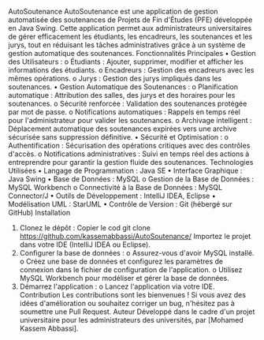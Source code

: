 AutoSoutenance
AutoSoutenance est une application de gestion automatisée des soutenances de Projets de Fin d'Études (PFE) développée en Java Swing. Cette application permet aux administrateurs universitaires de gérer efficacement les étudiants, les encadreurs, les soutenances et les jurys, tout en réduisant les tâches administratives grâce à un système de gestion automatique des soutenances.
Fonctionnalités Principales
•	Gestion des Utilisateurs :
o	Étudiants : Ajouter, supprimer, modifier et afficher les informations des étudiants.
o	Encadreurs : Gestion des encadreurs avec les mêmes opérations.
o	Jurys : Gestion des jurys impliqués dans les soutenances.
•	Gestion Automatique des Soutenances :
o	Planification automatique : Attribution des salles, des jurys et des horaires pour les soutenances.
o	Sécurité renforcée : Validation des soutenances protégée par mot de passe.
o	Notifications automatiques : Rappels en temps réel pour l'administrateur pour valider les soutenances.
o	Archivage intelligent : Déplacement automatique des soutenances expirées vers une archive sécurisée sans suppression définitive.
•	Sécurité et Optimisation :
o	Authentification : Sécurisation des opérations critiques avec des contrôles d'accès.
o	Notifications administratives : Suivi en temps réel des actions à entreprendre pour garantir la gestion fluide des soutenances.
Technologies Utilisées
•	Langage de Programmation : Java SE
•	Interface Graphique : Java Swing
•	Base de Données : MySQL
o	Gestion de la Base de Données : MySQL Workbench
o	Connectivité à la Base de Données : MySQL Connector/J
•	Outils de Développement : IntelliJ IDEA, Eclipse
•	Modélisation UML : StarUML
•	Contrôle de Version : Git (hébergé sur GitHub)
Installation
1.	Clonez le dépôt :
Copier le cod
git clone https://github.com/kassemabbassi/AutoSoutenance/
Importez le projet dans votre IDE (IntelliJ IDEA ou Eclipse).
2.	Configurer la base de données :
o	Assurez-vous d'avoir MySQL installé.
o	Créez une base de données et configurez les paramètres de connexion dans le fichier de configuration de l'application.
o	Utilisez MySQL Workbench pour modéliser et gérer la base de données.
3.	Démarrez l'application :
o	Lancez l'application via votre IDE.
Contribution
Les contributions sont les bienvenues ! Si vous avez des idées d'amélioration ou souhaitez corriger un bug, n'hésitez pas à soumettre une Pull Request.
Auteur
Développé dans le cadre d'un projet universitaire pour les administrateurs des universités, par [Mohamed Kassem Abbassi].

